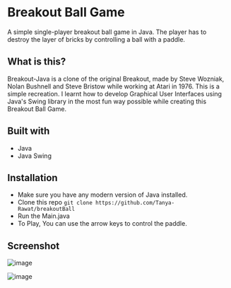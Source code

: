 # Breakout Ball Game
A simple single-player breakout ball game in Java. The player has to destroy the layer of bricks by controlling a ball with a paddle.

## What is this?
Breakout-Java is a clone of the original Breakout, made by Steve Wozniak, Nolan Bushnell and Steve Bristow while working at Atari in 1976.
This is a simple recreation. I learnt how to develop Graphical User Interfaces using Java's Swing library in the most fun way possible while creating this Breakout Ball Game.

## Built with
- Java
- Java Swing

## Installation
- Make sure you have any modern version of Java installed.
- Clone this repo 
  ``` git clone https://github.com/Tanya-Rawat/breakoutBall ```
- Run the Main.java
- To Play, You can use the arrow keys to control the paddle.

## Screenshot
![image](https://github.com/Tanya-Rawat/breakoutBall/assets/85443493/a2c62aa5-0a48-4dd2-a0d0-24410189fe6c)

![image](https://github.com/Tanya-Rawat/breakoutBall/assets/85443493/d4c3a59b-b8ba-4878-ad74-5721afd4c4b7)
